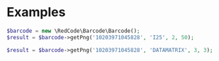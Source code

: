 Examples
===========================

``` php
$barcode = new \RedCode\Barcode\Barcode();
$result = $barcode->getPng('10203971045828', 'I25', 2, 50);

$result = $barcode->getPng('10203971045828', 'DATAMATRIX', 3, 3);
```